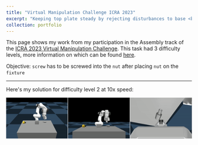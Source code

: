 ```yaml
---
title: "Virtual Manipulation Challenge ICRA 2023"
excerpt: "Keeping top plate steady by rejecting disturbances to base <br/><img src='/images/vmc_icra_2023/vmc_assembly.png' alt='vmc_assembly_competition_pic' style=\"width: 500px; height: auto;\">"
collection: portfolio
---
```


This page shows my work from my participation in the Assembly track of the [ICRA 2023 Virtual Manipulation Challenge](https://www.sim4dexterity.de/en/icra-2023-competition/competition-assembly.html). This task had 3 difficulty levels, more information on which can be found [here](https://github.com/DavidPL1/assembly_example/wiki/screwing).

Objective: `screw` has to be screwed into the `nut` after placing `nut` on the `fixture`

---
Here's my solution for difficulty level 2 at 10x speed:

![screwing_onto_nut_10x](https://github.com/abhishek47kashyap/abhishek47kashyap.github.io/blob/master/images/vmc_icra_2023/screwing_onto_nut_10x.gif)
